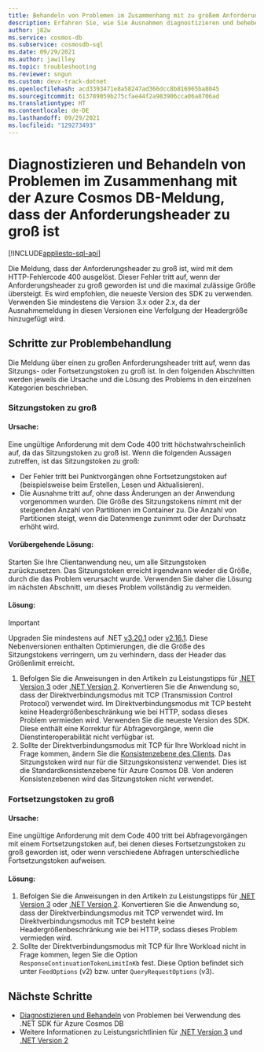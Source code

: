 ```yaml
---
title: Behandeln von Problemen im Zusammenhang mit zu großem Anforderungsheader oder mit ungültigen Anforderungen (400) in Azure Cosmos DB
description: Erfahren Sie, wie Sie Ausnahmen diagnostizieren und beheben, die auf einen zu großen Anforderungsheader zurückzuführen sind.
author: j82w
ms.service: cosmos-db
ms.subservice: cosmosdb-sql
ms.date: 09/29/2021
ms.author: jawilley
ms.topic: troubleshooting
ms.reviewer: sngun
ms.custom: devx-track-dotnet
ms.openlocfilehash: acd3393471e8a58247ad366dcc8b816965ba8045
ms.sourcegitcommit: 613789059b275cfae44f2a983906cca06a8706ad
ms.translationtype: HT
ms.contentlocale: de-DE
ms.lasthandoff: 09/29/2021
ms.locfileid: "129273493"
---
```

# <a name="diagnose-and-troubleshoot-azure-cosmos-db-request-header-too-large-message"></a>Diagnostizieren und Behandeln von Problemen im Zusammenhang mit der Azure Cosmos DB-Meldung, dass der Anforderungsheader zu groß ist
[!INCLUDE[appliesto-sql-api](../includes/appliesto-sql-api.md)]

Die Meldung, dass der Anforderungsheader zu groß ist, wird mit dem HTTP-Fehlercode 400 ausgelöst. Dieser Fehler tritt auf, wenn der Anforderungsheader zu groß geworden ist und die maximal zulässige Größe übersteigt. Es wird empfohlen, die neueste Version des SDK zu verwenden. Verwenden Sie mindestens die Version 3.x oder 2.x, da der Ausnahmemeldung in diesen Versionen eine Verfolgung der Headergröße hinzugefügt wird.

## <a name="troubleshooting-steps"></a>Schritte zur Problembehandlung
Die Meldung über einen zu großen Anforderungsheader tritt auf, wenn das Sitzungs- oder Fortsetzungstoken zu groß ist. In den folgenden Abschnitten werden jeweils die Ursache und die Lösung des Problems in den einzelnen Kategorien beschrieben.

### <a name="session-token-is-too-large"></a>Sitzungstoken zu groß

#### <a name="cause"></a>Ursache:
Eine ungültige Anforderung mit dem Code 400 tritt höchstwahrscheinlich auf, da das Sitzungstoken zu groß ist. Wenn die folgenden Aussagen zutreffen, ist das Sitzungstoken zu groß:

* Der Fehler tritt bei Punktvorgängen ohne Fortsetzungstoken auf (beispielsweise beim Erstellen, Lesen und Aktualisieren).
* Die Ausnahme tritt auf, ohne dass Änderungen an der Anwendung vorgenommen wurden. Die Größe des Sitzungstokens nimmt mit der steigenden Anzahl von Partitionen im Container zu. Die Anzahl von Partitionen steigt, wenn die Datenmenge zunimmt oder der Durchsatz erhöht wird.

#### <a name="temporary-mitigation"></a>Vorübergehende Lösung: 
Starten Sie Ihre Clientanwendung neu, um alle Sitzungstoken zurückzusetzen. Das Sitzungstoken erreicht irgendwann wieder die Größe, durch die das Problem verursacht wurde. Verwenden Sie daher die Lösung im nächsten Abschnitt, um dieses Problem vollständig zu vermeiden.

#### <a name="solution"></a>Lösung:
> [!IMPORTANT]
> Upgraden Sie mindestens auf .NET [v3.20.1](https://github.com/Azure/azure-cosmos-dotnet-v3/blob/master/changelog.md) oder [v2.16.1](https://github.com/Azure/azure-cosmos-dotnet-v2/blob/master/changelog.md). Diese Nebenversionen enthalten Optimierungen, die die Größe des Sitzungstokens verringern, um zu verhindern, dass der Header das Größenlimit erreicht.
1. Befolgen Sie die Anweisungen in den Artikeln zu Leistungstipps für [.NET Version 3](performance-tips-dotnet-sdk-v3-sql.md) oder [.NET Version 2](performance-tips.md). Konvertieren Sie die Anwendung so, dass der Direktverbindungsmodus mit TCP (Transmission Control Protocol) verwendet wird. Im Direktverbindungsmodus mit TCP besteht keine Headergrößenbeschränkung wie bei HTTP, sodass dieses Problem vermieden wird. Verwenden Sie die neueste Version des SDK. Diese enthält eine Korrektur für Abfragevorgänge, wenn die Dienstinteroperabilität nicht verfügbar ist.
1. Sollte der Direktverbindungsmodus mit TCP für Ihre Workload nicht in Frage kommen, ändern Sie die [Konsistenzebene des Clients](how-to-manage-consistency.md). Das Sitzungstoken wird nur für die Sitzungskonsistenz verwendet. Dies ist die Standardkonsistenzebene für Azure Cosmos DB. Von anderen Konsistenzebenen wird das Sitzungstoken nicht verwendet.

### <a name="continuation-token-is-too-large"></a>Fortsetzungstoken zu groß

#### <a name="cause"></a>Ursache:
Eine ungültige Anforderung mit dem Code 400 tritt bei Abfragevorgängen mit einem Fortsetzungstoken auf, bei denen dieses Fortsetzungstoken zu groß geworden ist, oder wenn verschiedene Abfragen unterschiedliche Fortsetzungstoken aufweisen.
    
#### <a name="solution"></a>Lösung:
1. Befolgen Sie die Anweisungen in den Artikeln zu Leistungstipps für [.NET Version 3](performance-tips-dotnet-sdk-v3-sql.md) oder [.NET Version 2](performance-tips.md). Konvertieren Sie die Anwendung so, dass der Direktverbindungsmodus mit TCP verwendet wird. Im Direktverbindungsmodus mit TCP besteht keine Headergrößenbeschränkung wie bei HTTP, sodass dieses Problem vermieden wird. 
1. Sollte der Direktverbindungsmodus mit TCP für Ihre Workload nicht in Frage kommen, legen Sie die Option `ResponseContinuationTokenLimitInKb` fest. Diese Option befindet sich unter `FeedOptions` (v2) bzw. unter `QueryRequestOptions` (v3).

## <a name="next-steps"></a>Nächste Schritte
* [Diagnostizieren und Behandeln](troubleshoot-dot-net-sdk.md) von Problemen bei Verwendung des .NET SDK für Azure Cosmos DB
* Weitere Informationen zu Leistungsrichtlinien für [.NET Version 3](performance-tips-dotnet-sdk-v3-sql.md) und [.NET Version 2](performance-tips.md)
